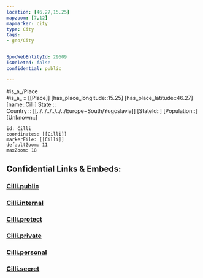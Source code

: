 ```yaml
---
location: [46.27,15.25] 
mapzoom: [7,12] 
mapmarker: city 
type: City
tags:
- geo/City


SpocWebEntityId: 29609
isDeleted: false
confidential: public

---
```

#is_a_/Place  
#is_a_ :: [[Place]] 
[has_place_longitude::15.25] 
[has_place_latitude::46.27] 
[name::Cilli] 
State ::  
Country :: [[../../../../../../Europe~South/Yugoslavia]] 
[StateId::] 
[Population::] 
[Unknown::] 


```leaflet
id: Cilli
coordinates: [[Cilli]] 
markerFile: [[Cilli]] 
defaultZoom: 11 
maxZoom: 18
```


## Confidential Links & Embeds: 

### [Cilli.public](/_public/\Earth\Continent\Europe\Europe~Central\Slovenia\Regions~Slovenia\Savinjska\counties~Savinjska\Celje\CityCilli.public.md) 

### [Cilli.internal](/_internal/\Earth\Continent\Europe\Europe~Central\Slovenia\Regions~Slovenia\Savinjska\counties~Savinjska\Celje\CityCilli.internal.md) 

### [Cilli.protect](/_protect/\Earth\Continent\Europe\Europe~Central\Slovenia\Regions~Slovenia\Savinjska\counties~Savinjska\Celje\CityCilli.protect.md) 

### [Cilli.private](/_private/\Earth\Continent\Europe\Europe~Central\Slovenia\Regions~Slovenia\Savinjska\counties~Savinjska\Celje\CityCilli.private.md) 

### [Cilli.personal](/_personal/\Earth\Continent\Europe\Europe~Central\Slovenia\Regions~Slovenia\Savinjska\counties~Savinjska\Celje\CityCilli.personal.md) 

### [Cilli.secret](/_secret/\Earth\Continent\Europe\Europe~Central\Slovenia\Regions~Slovenia\Savinjska\counties~Savinjska\Celje\CityCilli.secret.md)

